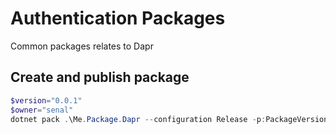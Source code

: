# Authentication Packages
Common packages relates to Dapr

## Create and publish package
```powershell
$version="0.0.1"
$owner="senal"
dotnet pack .\Me.Package.Dapr --configuration Release -p:PackageVersion=$version -p:RepositoryUrl=https://github.com/$owner/mypackages -o .\packages
```